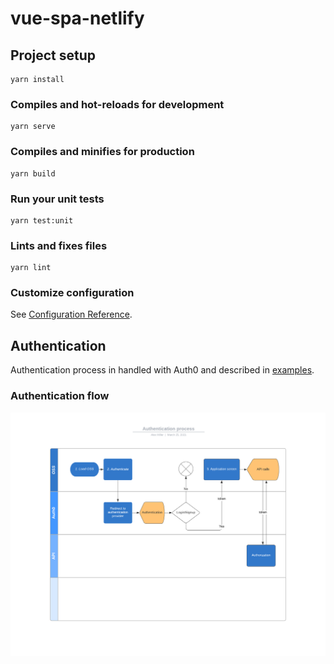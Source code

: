 # vue-spa-netlify

## Project setup
```
yarn install
```

### Compiles and hot-reloads for development
```
yarn serve
```

### Compiles and minifies for production
```
yarn build
```

### Run your unit tests
```
yarn test:unit
```

### Lints and fixes files
```
yarn lint
```

### Customize configuration
See [Configuration Reference](https://cli.vuejs.org/config/).

## Authentication

Authentication process in handled with Auth0 and described in [examples](https://github.com/auth0-samples/auth0-vue-samples/).

### Authentication flow
![Authentication flow](./docs/auth0.png)